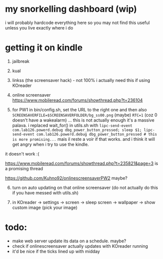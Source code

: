 # my snorkelling dashboard (wip)

i will probably hardcode everything here so you may not find this useful unless you live exactly where i do


# getting it on kindle

1. jailbreak

2. kual

3. linkss (the screensaver hack) - not 100% i actually need this if using KOreader

4. online screensaver
https://www.mobileread.com/forums/showthread.php?t=236104

5. for PW1 in bin/config.sh, set the URL to the right one and then also
`SCREENSAVERFILE=$SCREENSAVERFOLDER/bg_ss00.png` (maybe)
`RTC=1` (coz 0 doesn't have a wakealarm)
... this is not actually enough it's a massive palava. i replaced wait_for() in utils.sh with
`lipc-send-event com.lab126.powerd.debug dbg_power_button_pressed; sleep $1; lipc-send-event com.lab126.powerd.debug dbg_power_button_pressed # this is more promising...`
mais il reste a voir if that works. and i think it will get angry when i try to use the kindle.

it doesn't work :(

https://www.mobileread.com/forums/showthread.php?t=235821&page=3 is a promising thread

https://github.com/Kuhno92/onlinescreensaverPW2 maybe?

6. turn on auto updating on that online screensaver (do not actually do this if you have messed with utils.sh)

7. in KOreader -> settings -> screen -> sleep screen -> wallpaper -> show custom image (pick your image)


# todo: 

- make web server update its data on a schedule. maybe?
- check if onlinescreensaver actually updates with KOreader running
- it'd be nice if the ticks lined up with midday

